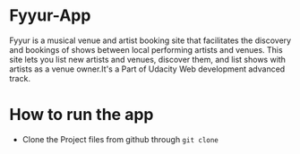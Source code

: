 # Fyyur-App
Fyyur is a musical venue and artist booking site that facilitates the discovery and bookings of shows between local performing artists and venues. This site lets you list new artists and venues, discover them, and list shows with artists as a venue owner.It's a Part of Udacity Web development advanced track.

# How to run the app 
* Clone the Project files from github through `git clone `
